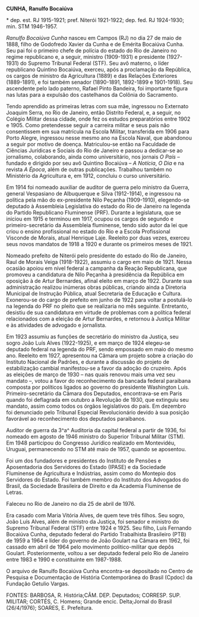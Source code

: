**CUNHA,** **Ranulfo Bocaiúva**

\* dep. est. RJ 1915-1921; pref. Niterói 1921-1922; dep. fed. RJ
1924-1930; min. STM 1946-1957.

*Ranulfo Bocaiúva Cunha* nasceu em Campos (RJ) no dia 27 de maio de
1888, filho de Godofredo Xavier da Cunha e de Emérita Bocaiúva Cunha.
Seu pai foi o primeiro chefe de polícia do estado do Rio de Janeiro no
regime republicano e, a seguir, ministro (1909-1931) e presidente
(1927-1931) do Supremo Tribunal Federal (STF). Seu avô materno, o líder
republicano Quintino Bocaiúva, exerceu, após a proclamação da República,
os cargos de ministro da Agricultura (1889) e das Relações Exteriores
(1889-1891), e foi também senador (1890-1891, 1892-1899 e 1901-1918).
Seu ascendente pelo lado paterno, Rafael Pinto Bandeira, foi importante
figura nas lutas para a expulsão dos castelhanos da Colônia do
Sacramento.

Tendo aprendido as primeiras letras com sua mãe, ingressou no Externato
Joaquim Serra, no Rio de Janeiro, então Distrito Federal, e, a seguir,
no Colégio Militar dessa cidade, onde fez os estudos preparatórios entre
1902 e 1905. Como pretendesse seguir a carreira militar e seus pais não
consentissem em sua matrícula na Escola Militar, transferida em 1906
para Porto Alegre, ingressou nesse mesmo ano na Escola Naval, que
abandonou a seguir por motivo de doença. Matriculou-se então na
Faculdade de Ciências Jurídicas e Sociais do Rio de Janeiro e passou a
dedicar-se ao jornalismo, colaborando, ainda como universitário, nos
jornais *O* *País* – fundado e dirigido por seu avô Quintino Bocaiúva –
*A Notícia*, *O Dia* e na revista *A Época*, além de outras publicações.
Trabalhou também no Ministério da Agricultura e, em 1912, concluiu o
curso universitário.

Em 1914 foi nomeado auxiliar de auditor de guerra pelo ministro da
Guerra, general Vespasiano de Albuquerque e Silva (1912-1914), e
ingressou na política pela mão do ex-presidente Nilo Peçanha
(1909-1910), elegendo-se deputado à Assembleia Legislativa do estado do
Rio de Janeiro na legenda do Partido Republicano Fluminense (PRF).
Durante a legislatura, que se iniciou em 1915 e terminou em 1917, ocupou
os cargos de segundo e primeiro-secretário da Assembleia fluminense,
tendo sido autor da lei que criou o ensino profissional no estado do Rio
e a Escola Profissional Visconde de Morais, atual Henrique Laje.
Reeleito por duas vezes, exerceu seus novos mandatos de 1918 a 1920 e
durante os primeiros meses de 1921.

Nomeado prefeito de Niterói pelo presidente do estado do Rio de Janeiro,
Raul de Morais Veiga (1918-1922), assumiu o cargo em maio de 1921. Nessa
ocasião apoiou em nível federal a campanha da Reação Republicana, que
promoveu a candidatura de Nilo Peçanha à presidência da República em
oposição à de Artur Bernardes, afinal eleito em março de 1922. Durante
sua administração realizou inúmeras obras públicas, criando ainda a
Diretoria Municipal de Instrução Pública, atual Secretaria de Educação e
Cultura. Exonerou-se do cargo de prefeito em junho de 1922 para voltar a
postulá-lo na legenda do PRF no pleito que se realizaria no mês
seguinte. Entretanto, desistiu de sua candidatura em virtude de
problemas com a política federal relacionados com a eleição de Artur
Bernardes, e retornou à Justiça Militar e às atividades de advogado e
jornalista.

Em 1923 assumiu as funções de secretário do ministro da Justiça, seu
sogro João Luís Alves (1922-1925), e em março de 1924 elegeu-se deputado
federal na legenda do PRF, sendo empossado em maio do mesmo ano.
Reeleito em 1927, apresentou na Câmara um projeto sobre a criação do
Instituto Nacional de Padrões, e durante a discussão do projeto de
estabilização cambial manifestou-se a favor da adoção do cruzeiro. Após
as eleições de março de 1930 – nas quais renovou mais uma vez seu
mandato –, votou a favor do reconhecimento da bancada federal paraibana
composta por políticos ligados ao governo do presidente Washington Luís.
Primeiro-secretário da Câmara dos Deputados, encontrava-se em Paris
quando foi deflagrada em outubro a Revolução de 1930, que extinguiu seu
mandato, assim como todos os órgãos legislativos do país. Em dezembro
foi denunciado pelo Tribunal Especial Revolucionário devido à sua
posição favorável ao reconhecimento dos deputados paraibanos.

Auditor de guerra da 3^a^ Auditoria da capital federal a partir de 1936,
foi nomeado em agosto de 1946 ministro do Superior Tribunal Militar
(STM). Em 1948 participou do Congresso Jurídico realizado em Montevidéu,
Uruguai, permanecendo no STM até maio de 1957, quando se aposentou.

Foi um dos fundadores e presidentes do Instituto de Pensões e
Aposentadoria dos Servidores do Estado (IPASE) e da Sociedade Fluminense
de Agricultura e Indústrias, assim como do Montepio dos Servidores do
Estado. Foi também membro do Instituto dos Advogados do Brasil, da
Sociedade Brasileira de Direito e da Academia Fluminense de Letras.

Faleceu no Rio de Janeiro no dia 25 de abril de 1976.

Era casado com Maria Vitória Alves, de quem teve três filhos. Seu sogro,
João Luís Alves, além de ministro da Justiça, foi senador e ministro do
Supremo Tribunal Federal (STF) entre 1924 e 1925. Seu filho, Luís
Fernando Bocaiúva Cunha, deputado federal do Partido Trabalhista
Brasileiro (PTB) de 1959 a 1964 e líder do governo de João Goulart na
Câmara em 1962, foi cassado em abril de 1964 pelo movimento
político-militar que depôs Goulart. Posteriormente, voltou a ser
deputado federal pelo Rio de Janeiro entre 1983 e 1990 e constituinte em
1987-1988.

O arquivo de Ranulfo Bocaiúva Cunha encontra-se depositado no Centro de
Pesquisa e Documentação de História Contemporânea do Brasil (Cpdoc) da
Fundação Getulio Vargas.

FONTES: BARBOSA, R. História;CÂM. DEP. Deputados; CORRESP. SUP. MILITAR;
CORTÉS, C. Homens; Grande encic. Delta;Jornal do Brasil (26/4/1976);
SOARES, E. Prefeitura.
